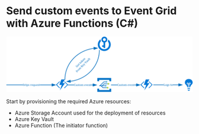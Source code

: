 ﻿# Send custom events to Event Grid with Azure Functions (C#)


![Image 1](./media/custom-events.png)

Start by provisioning the required Azure resources:
* Azure Storage Account used for the deployment of resources
* Azure Key Vault 
* Azure Function (The initiator function)


